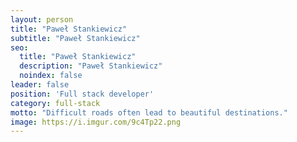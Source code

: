 ```yaml
---
layout: person
title: "Paweł Stankiewicz"
subtitle: "Paweł Stankiewicz"
seo:
  title: "Paweł Stankiewicz"
  description: "Paweł Stankiewicz"
  noindex: false
leader: false
position: 'Full stack developer'
category: full-stack
motto: "Difficult roads often lead to beautiful destinations."
image: https://i.imgur.com/9c4Tp22.png
---
```

